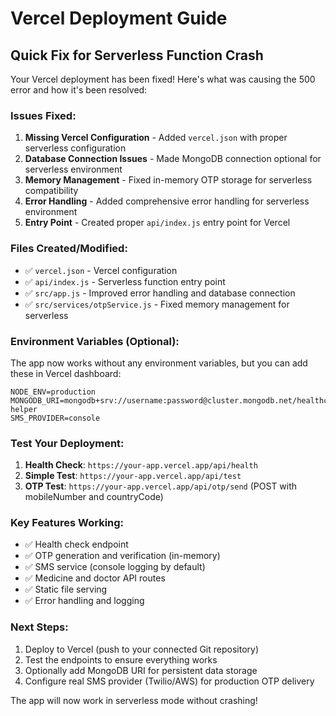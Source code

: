 # Vercel Deployment Guide

## Quick Fix for Serverless Function Crash

Your Vercel deployment has been fixed! Here's what was causing the 500 error and how it's been resolved:

### Issues Fixed:

1. **Missing Vercel Configuration** - Added `vercel.json` with proper serverless configuration
2. **Database Connection Issues** - Made MongoDB connection optional for serverless environment
3. **Memory Management** - Fixed in-memory OTP storage for serverless compatibility
4. **Error Handling** - Added comprehensive error handling for serverless environment
5. **Entry Point** - Created proper `api/index.js` entry point for Vercel

### Files Created/Modified:

- ✅ `vercel.json` - Vercel configuration
- ✅ `api/index.js` - Serverless function entry point
- ✅ `src/app.js` - Improved error handling and database connection
- ✅ `src/services/otpService.js` - Fixed memory management for serverless

### Environment Variables (Optional):

The app now works without any environment variables, but you can add these in Vercel dashboard:

```
NODE_ENV=production
MONGODB_URI=mongodb+srv://username:password@cluster.mongodb.net/healthcare-helper
SMS_PROVIDER=console
```

### Test Your Deployment:

1. **Health Check**: `https://your-app.vercel.app/api/health`
2. **Simple Test**: `https://your-app.vercel.app/api/test`
3. **OTP Test**: `https://your-app.vercel.app/api/otp/send` (POST with mobileNumber and countryCode)

### Key Features Working:

- ✅ Health check endpoint
- ✅ OTP generation and verification (in-memory)
- ✅ SMS service (console logging by default)
- ✅ Medicine and doctor API routes
- ✅ Static file serving
- ✅ Error handling and logging

### Next Steps:

1. Deploy to Vercel (push to your connected Git repository)
2. Test the endpoints to ensure everything works
3. Optionally add MongoDB URI for persistent data storage
4. Configure real SMS provider (Twilio/AWS) for production OTP delivery

The app will now work in serverless mode without crashing!
